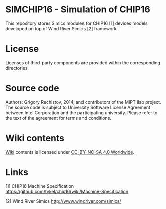 # SIMCHIP16 - Simulation of CHIP16

This repository stores Simics modules for CHIP16 [1] devices models developed
on top of Wind River Simics [2] framework.

# License

Licenses of third-party components are provided within the corresponding directories.

# Source code

Authors: Grigory Rechistov, 2014, and contributors of the MIPT Ilab project.
The source code is subject to University Software License Agreement between
Intel Corporation and the participating university. Please refer to the text
of the agreement for terms and conditions.

# Wiki contents

[Wiki](https://github.com/yulyugin/ilab-simics/wiki) contents is licensed under [CC-BY-NC-SA 4.0 Worldwide](http://creativecommons.org/licenses/by-nc-sa/4.0/).

# Links

[1] CHIP16 Machine Specification https://github.com/tykel/chip16/wiki/Machine-Specification

[2] Wind River Simics http://www.windriver.com/simics/
